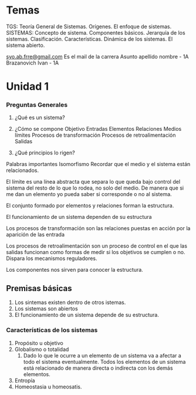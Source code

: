 # Temas 
TGS: Teoría General de Sistemas. Orígenes. El enfoque de sistemas. SISTEMAS: Concepto de sistema. Componentes básicos. Jerarquía de los sistemas. Clasificación. Características. Dinámica de los sistemas. El sistema abierto.











































syo.ab.frre@gmail.com Es el mail de la carrera 
Asunto apellido nombre - 1A  Brazanovich Ivan - 1A





# Unidad 1
### Preguntas Generales
1. ¿Qué es un sistema?
2. ¿Cómo se compone
	Objetivo 
	Entradas 
	Elementos 
	Relaciones 
	Medios
	límites
	Procesos de transformación
	Procesos de retroalimentación 
	Salidas
	
	
1. ¿Qué principios lo rigen?

Palabras importantes Isomorfismo
Recordar que el medio y el sistema están relacionados. 

El límite es una línea abstracta que separa lo que queda bajo control del sistema del resto de lo que lo rodea, no solo del medio. De manera que si me dan un elemento yo pueda saber si corresponde o no al sistema. 


El conjunto formado por elementos y relaciones forman la estructura. 

El funcionamiento de un sistema dependen de su estructura 

Los procesos de transformación son las relaciones puestas en acción por la aparición de las entrada

Los procesos de retroalimentación son un proceso de control en el que las salidas funcionan como formas de medir si los objetivos se cumplen o no.  Dispara los mecanismos reguladores. 

Los componentes nos sirven para conocer la estructura. 


## Premisas básicas
1. Los sintemas existen dentro de otros istemas. 
2. Los sistemas son abiertos 
3. El funcionamiento de un sistema depende de su estructura.






### Características de los sistemas 
1. Propósito u objetivo 
2. Globalismo o totalidad
	1. Dado lo que le ocurre a un elemento de un sistema va a afectar a todo el sistema eventualmente. Todos los elementos de un sistema está relacionado de manera directa o indirecta con los demás elementos. 
3. Entropía
4. Homeostasia u homeosatis.